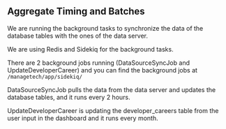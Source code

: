 ## Aggregate Timing and Batches

We are running the background tasks to synchronize the data of the database tables with the ones of the data server. 

We are using Redis and Sidekiq for the background tasks.

There are 2 background jobs running (DataSourceSyncJob and UpdateDeveloperCareer) and you can find the background jobs at `/managetech/app/sidekiq/`

DataSourceSyncJob pulls the data from the data server and updates the database tables, and it runs every 2 hours.

UpdateDeveloperCareer is updating the developer_careers table from the user input in the dashboard and it runs every month.